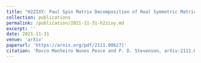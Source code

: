 ```yaml
---
title: "H2ZIXY: Paul Spin Matrix Decomposition of Real Symmetric Matrices"
collection: publications
permalink: /publication/2021-11-31-h2zixy.md
excerpt: ''
date: 2021-11-31
venue: 'arXiv'
paperurl: 'https://arxiv.org/pdf/2111.00627]'
citation: 'Rocco Monteiro Nunes Pesce and P. D. Stevenson, arXiv:2111.00627'
---
```

